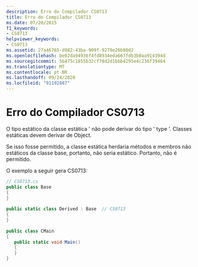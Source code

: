 ```yaml
---
description: Erro do Compilador CS0713
title: Erro do Compilador CS0713
ms.date: 07/20/2015
f1_keywords:
- CS0713
helpviewer_keywords:
- CS0713
ms.assetid: 27a46765-d982-43ba-909f-9278e26b80d2
ms.openlocfilehash: be02da94936f4fd8934eda667fdb3b0aa914394d
ms.sourcegitcommit: 5b475c1855b32cf78d2d1bbb4295e4c236f39464
ms.translationtype: MT
ms.contentlocale: pt-BR
ms.lasthandoff: 09/24/2020
ms.locfileid: "91192887"
---
```

# <a name="compiler-error-cs0713"></a>Erro do Compilador CS0713

O tipo estático da classe estática ' não pode derivar do tipo ' type '. Classes estáticas devem derivar de Object.  
  
 Se isso fosse permitido, a classe estática herdaria métodos e membros não estáticos da classe base, portanto, não seria estático. Portanto, não é permitido.  
  
 O exemplo a seguir gera CS0713:  
  
```csharp  
// CS0713.cs  
public class Base  
{  
}  
  
public static class Derived : Base  // CS0713  
{  
}  
  
public class CMain  
{  
   public static void Main()  
   {  
   }  
}  
```
